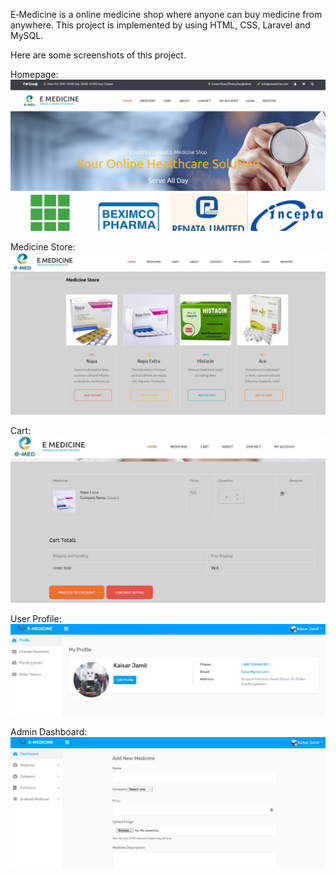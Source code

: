 E‑Medicine is a online medicine shop where anyone can buy medicine from anywhere.
This project is implemented by using HTML, CSS, Laravel and MySQL.

Here are some screenshots of this project.

Homepage: 
![alt text](https://github.com/KaisarJamil/Emedicine/blob/master/home.png)

Medicine Store:
![alt text](https://github.com/KaisarJamil/Emedicine/blob/master/medicine.JPG)


Cart:
![alt text](https://github.com/KaisarJamil/Emedicine/blob/master/cart.JPG)


User Profile:
![alt text](https://github.com/KaisarJamil/Emedicine/blob/master/profile.JPG)


Admin Dashboard:
![alt text](https://github.com/KaisarJamil/Emedicine/blob/master/dashboard.JPG)
